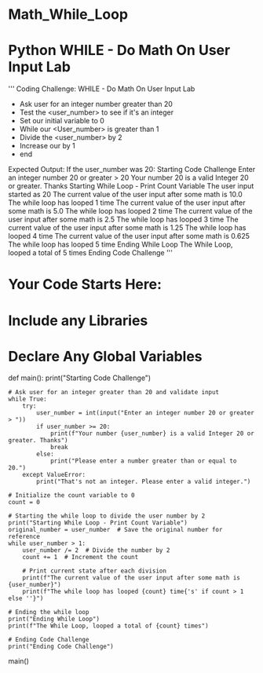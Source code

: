 # Math_While_Loop
# Python WHILE - Do Math On User Input Lab

'''
Coding Challenge:
WHILE - Do Math On User Input Lab

- Ask user for an integer number greater than 20
- Test the <user_number> to see if it's an integer
- Set our initial <count> variable to 0
- While our <User_number> is greater than 1
- Divide the <user_number> by 2
- Increase our <count> by 1
- end

Expected Output:
If the user_number was 20:
  Starting Code Challenge
  Enter an integer number 20 or greater > 20
  Your number 20 is a valid Integer 20 or greater. Thanks
  Starting While Loop - Print Count Variable
  The user input started as  20
  The current value of the user input after some math is 10.0
  The while loop has looped 1 time
  The current value of the user input after some math is 5.0
  The while loop has looped 2 time
  The current value of the user input after some math is 2.5
  The while loop has looped 3 time
  The current value of the user input after some math is 1.25
  The while loop has looped 4 time
  The current value of the user input after some math is 0.625
  The while loop has looped 5 time
  Ending While Loop
  The While Loop, looped a total of 5 times
  Ending Code Challenge
'''

# Your Code Starts Here:

# Include any Libraries
# Declare Any Global Variables

def main():
    print("Starting Code Challenge")
    
    # Ask user for an integer greater than 20 and validate input
    while True:
        try:
            user_number = int(input("Enter an integer number 20 or greater > "))
            if user_number >= 20:
                print(f"Your number {user_number} is a valid Integer 20 or greater. Thanks")
                break
            else:
                print("Please enter a number greater than or equal to 20.")
        except ValueError:
            print("That's not an integer. Please enter a valid integer.")
    
    # Initialize the count variable to 0
    count = 0

    # Starting the while loop to divide the user number by 2
    print("Starting While Loop - Print Count Variable")
    original_number = user_number  # Save the original number for reference
    while user_number > 1:
        user_number /= 2  # Divide the number by 2
        count += 1  # Increment the count
        
        # Print current state after each division
        print(f"The current value of the user input after some math is {user_number}")
        print(f"The while loop has looped {count} time{'s' if count > 1 else ''}")
    
    # Ending the while loop
    print("Ending While Loop")
    print(f"The While Loop, looped a total of {count} times")

    # Ending Code Challenge
    print("Ending Code Challenge")

main()


